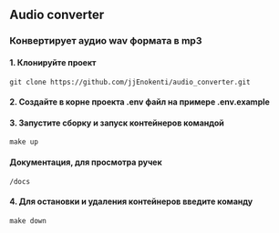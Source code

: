 ## Audio converter

### Конвертирует аудио wav формата в mp3

#### 1. Клонируйте проект
    git clone https://github.com/jjEnokenti/audio_converter.git

#### 2. Создайте в корне проекта .env файл на примере .env.example

#### 3. Запустите сборку и запуск контейнеров командой
    make up

#### Документация, для просмотра ручек
    /docs

#### 4. Для остановки и удаления контейнеров введите команду
    make down
